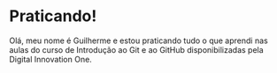 ﻿# Praticando!

Olá, meu nome é Guilherme e estou praticando tudo o que aprendi nas aulas do curso de Introdução ao Git e ao GitHub disponibilizadas pela Digital Innovation One. 



